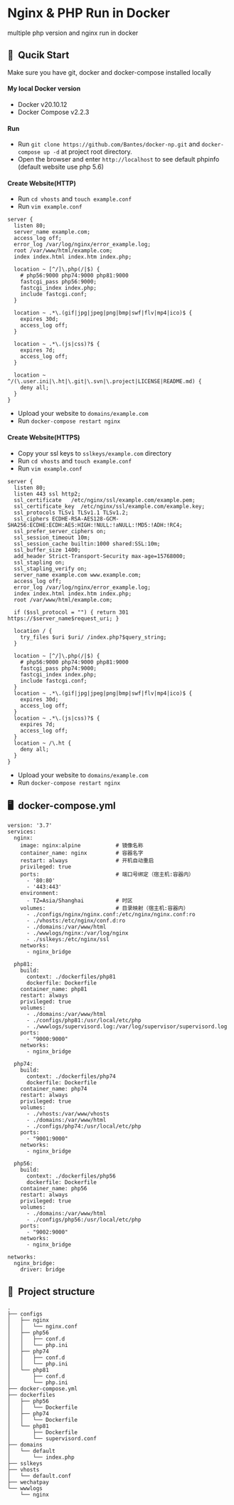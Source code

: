 # Nginx & PHP Run in Docker
multiple php version and nginx run in docker

## 🍵 &nbsp;Qucik Start
Make sure you have git, docker and docker-compose installed locally

#### My local Docker version
- Docker v20.10.12
- Docker Compose v2.2.3

#### Run
- Run `git clone https://github.com/Bantes/docker-np.git` and `docker-compose up -d` at project root directory.
- Open the browser and enter `http://localhost` to see default phpinfo (default website use php 5.6)

#### Create Website(HTTP)
- Run `cd vhosts` and `touch example.conf`
- Run `vim example.conf`

```
server {
  listen 80;
  server_name example.com;
  access_log off;
  error_log /var/log/nginx/error_example.log;
  root /var/www/html/example.com;
  index index.html index.htm index.php;

  location ~ [^/]\.php(/|$) {
    # php56:9000 php74:9000 php81:9000
    fastcgi_pass php56:9000;
    fastcgi_index index.php;
    include fastcgi.conf;
  }

  location ~ .*\.(gif|jpg|jpeg|png|bmp|swf|flv|mp4|ico)$ {
    expires 30d;
    access_log off;
  }

  location ~ .*\.(js|css)?$ {
    expires 7d;
    access_log off;
  }
  
  location ~ ^/(\.user.ini|\.ht|\.git|\.svn|\.project|LICENSE|README.md) {
    deny all;
  }
}
```
- Upload your website to `domains/example.com`
- Run `docker-compose restart nginx`

#### Create Website(HTTPS)
- Copy your ssl keys to `sslkeys/example.com` directory
- Run `cd vhosts` and `touch example.conf`
- Run `vim example.conf`
```
server {
  listen 80;
  listen 443 ssl http2;
  ssl_certificate   /etc/nginx/ssl/example.com/example.pem;
  ssl_certificate_key  /etc/nginx/ssl/example.com/example.key;
  ssl_protocols TLSv1 TLSv1.1 TLSv1.2;
  ssl_ciphers ECDHE-RSA-AES128-GCM-SHA256:ECDHE:ECDH:AES:HIGH:!NULL:!aNULL:!MD5:!ADH:!RC4;
  ssl_prefer_server_ciphers on;
  ssl_session_timeout 10m;
  ssl_session_cache builtin:1000 shared:SSL:10m;
  ssl_buffer_size 1400;
  add_header Strict-Transport-Security max-age=15768000;
  ssl_stapling on;
  ssl_stapling_verify on;
  server_name example.com www.example.com;
  access_log off;
  error_log /var/log/nginx/error_example.log;
  index index.html index.htm index.php;
  root /var/www/html/example.com;

  if ($ssl_protocol = "") { return 301 https://$server_name$request_uri; }

  location / {
    try_files $uri $uri/ /index.php?$query_string;
  }

  location ~ [^/]\.php(/|$) {
    # php56:9000 php74:9000 php81:9000
    fastcgi_pass php74:9000;
    fastcgi_index index.php;
    include fastcgi.conf;
  }
  location ~ .*\.(gif|jpg|jpeg|png|bmp|swf|flv|mp4|ico)$ {
    expires 30d;
    access_log off;
  }
  location ~ .*\.(js|css)?$ {
    expires 7d;
    access_log off;
  }
  location ~ /\.ht {
    deny all;
  }
}
```
- Upload your website to `domains/example.com`
- Run `docker-compose restart nginx`

## 🖥 &nbsp;docker-compose.yml

```
version: '3.7'
services:
  nginx:
    image: nginx:alpine           # 镜像名称
    container_name: nginx         # 容器名字
    restart: always               # 开机自动重启
    privileged: true
    ports:                        # 端口号绑定（宿主机:容器内）
      - '80:80'
      - '443:443'
    environment:
      - TZ=Asia/Shanghai          # 时区
    volumes:                      # 目录映射（宿主机:容器内）
      - ./configs/nginx/nginx.conf:/etc/nginx/nginx.conf:ro
      - ./vhosts:/etc/nginx/conf.d:ro
      - ./domains:/var/www/html
      - ./wwwlogs/nginx:/var/log/nginx
      - ./sslkeys:/etc/nginx/ssl
    networks:
      - nginx_bridge
  
  php81:
    build:
      context: ./dockerfiles/php81
      dockerfile: Dockerfile
    container_name: php81
    restart: always
    privileged: true
    volumes:
      - ./domains:/var/www/html
      - ./configs/php81:/usr/local/etc/php
      - ./wwwlogs/supervisord.log:/var/log/supervisor/supervisord.log
    ports:
      - "9000:9000"
    networks:
      - nginx_bridge

  php74:
    build:
      context: ./dockerfiles/php74
      dockerfile: Dockerfile
    container_name: php74
    restart: always
    privileged: true
    volumes:
      - ./vhosts:/var/www/vhosts
      - ./domains:/var/www/html
      - ./configs/php74:/usr/local/etc/php
    ports:
      - "9001:9000"
    networks:
      - nginx_bridge

  php56:
    build:
      context: ./dockerfiles/php56
      dockerfile: Dockerfile
    container_name: php56
    restart: always
    privileged: true
    volumes:
      - ./domains:/var/www/html
      - ./configs/php56:/usr/local/etc/php
    ports:
      - "9002:9000"
    networks:
      - nginx_bridge

networks:
  nginx_bridge:
    driver: bridge
```

## 💼 &nbsp;Project structure
```
.
├── configs
│   ├── nginx
│   │   └── nginx.conf
│   ├── php56
│   │   ├── conf.d
│   │   └── php.ini
│   ├── php74
│   │   ├── conf.d
│   │   └── php.ini
│   └── php81
│       ├── conf.d
│       └── php.ini
├── docker-compose.yml
├── dockerfiles
│   ├── php56
│   │   └── Dockerfile
│   ├── php74
│   │   └── Dockerfile
│   └── php81
│       ├── Dockerfile
│       └── supervisord.conf
├── domains
│   └── default
│       └── index.php
├── sslkeys
├── vhosts
│   └── default.conf
├── wechatpay
└── wwwlogs
    └── nginx
```